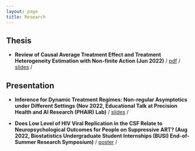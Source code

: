 ```yaml
---
layout: page
title: Research
---
```


## Thesis
 - **Review of Causal Average Treatment Effect and Treatment Heterogeneity Estimation with Non-finite Action (Jun 2022)** / [pdf](/assets/HonorsThesis_YatingZou.pdf) / [slides](assets/ThesisPresentation_YatingZou.pdf) /

## Presentation
 - **Inference for Dynamic Treatment Regimes: Non-regular Asymptotics under Different Settings (Nov 2022, Educational Talk at Precision Health and AI Research (PHAIR) Lab)** / [slides](assets/NonregularAsymptotics_YatingZou.pdf) /

 - **Does Low Level of HIV Viral Replication in the CSF Relate to Neuropsychological Outcomes for People on Suppressive ART? (Aug 2022, Biostatistics Undergraduate Student Internships (BUSI) End-of-Summer Research Symposium)** / [poster](/assets/BUSIPoster_YatingZou.pdf) /
